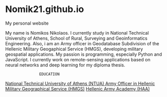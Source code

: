# Nomik21.github.io
My personal website

My name is Nomikos Nikolaos. I currently study in National Technical University of Athens, School of Rural, Surveying and Geoinformatics Engineering. Also, i am an Army officer  in Geodatabase Subdivision of the Hellenic Military Geogaphical Service (HMGS), developing military geospatial applications.
My passion is programming, especially Python and JavaScript. I currently work on remote-sensing applications based on neural networks and deep learning for my diploma thesis.
                   

                   EDUCATION 

[National Technical University of Athens (NTUA) ](https://www.survey.ntua.gr/el/)
[Army Officer in Hellenic Military Geographical Service (HMGS)](https://www.gys.gr/) 
[Hellenic Army Academy (HAA)](https://sse.army.gr/)
